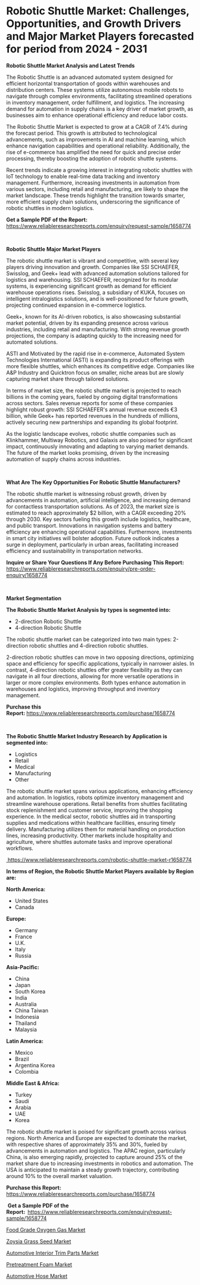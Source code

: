 <p><h1>Robotic Shuttle Market: Challenges, Opportunities, and Growth Drivers and Major Market Players forecasted for period from 2024 - 2031</h1></p><p><strong>Robotic Shuttle Market Analysis and Latest Trends</strong></p>
<p><p>The Robotic Shuttle is an advanced automated system designed for efficient horizontal transportation of goods within warehouses and distribution centers. These systems utilize autonomous mobile robots to navigate through complex environments, facilitating streamlined operations in inventory management, order fulfillment, and logistics. The increasing demand for automation in supply chains is a key driver of market growth, as businesses aim to enhance operational efficiency and reduce labor costs.</p><p>The Robotic Shuttle Market is expected to grow at a CAGR of 7.4% during the forecast period. This growth is attributed to technological advancements, such as improvements in AI and machine learning, which enhance navigation capabilities and operational reliability. Additionally, the rise of e-commerce has amplified the need for quick and precise order processing, thereby boosting the adoption of robotic shuttle systems.</p><p>Recent trends indicate a growing interest in integrating robotic shuttles with IoT technology to enable real-time data tracking and inventory management. Furthermore, increasing investments in automation from various sectors, including retail and manufacturing, are likely to shape the market landscape. These trends highlight the transition towards smarter, more efficient supply chain solutions, underscoring the significance of robotic shuttles in modern logistics.</p></p>
<p><strong>Get a Sample PDF of the Report:&nbsp;</strong> <a href="https://www.reliableresearchreports.com/enquiry/request-sample/1658774?utm_campaign=16&utm_medium=2&utm_source=Github&utm_content=ia&utm_term=09122024&utm_id=robotic-shuttle">https://www.reliableresearchreports.com/enquiry/request-sample/1658774</a></p>
<p>&nbsp;</p>
<p><strong>Robotic Shuttle Major Market Players</strong></p>
<p><p>The robotic shuttle market is vibrant and competitive, with several key players driving innovation and growth. Companies like SSI SCHAEFER, Swisslog, and Geek+ lead with advanced automation solutions tailored for logistics and warehousing. SSI SCHAEFER, recognized for its modular systems, is experiencing significant growth as demand for efficient warehouse operations rises. Swisslog, a subsidiary of KUKA, focuses on intelligent intralogistics solutions, and is well-positioned for future growth, projecting continued expansion in e-commerce logistics.</p><p>Geek+, known for its AI-driven robotics, is also showcasing substantial market potential, driven by its expanding presence across various industries, including retail and manufacturing. With strong revenue growth projections, the company is adapting quickly to the increasing need for automated solutions.</p><p>ASTI and Motivated by the rapid rise in e-commerce, Automated System Technologies International (ASTI) is expanding its product offerings with more flexible shuttles, which enhances its competitive edge. Companies like A&P Industry and Quicktron focus on smaller, niche areas but are slowly capturing market share through tailored solutions.</p><p>In terms of market size, the robotic shuttle market is projected to reach billions in the coming years, fueled by ongoing digital transformations across sectors. Sales revenue reports for some of these companies highlight robust growth: SSI SCHAEFER's annual revenue exceeds €3 billion, while Geek+ has reported revenues in the hundreds of millions, actively securing new partnerships and expanding its global footprint.</p><p>As the logistic landscape evolves, robotic shuttle companies such as Klinkhammer, Multiway Robotics, and Galaxis are also poised for significant impact, continuously innovating and adapting to varying market demands. The future of the market looks promising, driven by the increasing automation of supply chains across industries.</p></p>
<p>&nbsp;</p>
<p><strong>What Are The Key Opportunities For Robotic Shuttle Manufacturers?</strong></p>
<p><p>The robotic shuttle market is witnessing robust growth, driven by advancements in automation, artificial intelligence, and increasing demand for contactless transportation solutions. As of 2023, the market size is estimated to reach approximately $2 billion, with a CAGR exceeding 20% through 2030. Key sectors fueling this growth include logistics, healthcare, and public transport. Innovations in navigation systems and battery efficiency are enhancing operational capabilities. Furthermore, investments in smart city initiatives will bolster adoption. Future outlook indicates a surge in deployment, particularly in urban areas, facilitating increased efficiency and sustainability in transportation networks.</p></p>
<p><strong>Inquire or Share Your Questions If Any Before Purchasing This Report:</strong> <a href="https://www.reliableresearchreports.com/enquiry/pre-order-enquiry/1658774?utm_campaign=16&utm_medium=2&utm_source=Github&utm_content=ia&utm_term=09122024&utm_id=robotic-shuttle">https://www.reliableresearchreports.com/enquiry/pre-order-enquiry/1658774</a></p>
<p>&nbsp;</p>
<p><strong>Market Segmentation</strong></p>
<p><strong>The Robotic Shuttle Market Analysis by types is segmented into:</strong></p>
<p><ul><li>2-direction Robotic Shuttle</li><li>4-direction Robotic Shuttle</li></ul></p>
<p><p>The robotic shuttle market can be categorized into two main types: 2-direction robotic shuttles and 4-direction robotic shuttles. </p><p>2-direction robotic shuttles can move in two opposing directions, optimizing space and efficiency for specific applications, typically in narrower aisles. In contrast, 4-direction robotic shuttles offer greater flexibility as they can navigate in all four directions, allowing for more versatile operations in larger or more complex environments. Both types enhance automation in warehouses and logistics, improving throughput and inventory management.</p></p>
<p><strong>Purchase this Report:&nbsp;</strong><a href="https://www.reliableresearchreports.com/purchase/1658774?utm_campaign=16&utm_medium=2&utm_source=Github&utm_content=ia&utm_term=09122024&utm_id=robotic-shuttle">https://www.reliableresearchreports.com/purchase/1658774</a></p>
<p>&nbsp;</p>
<p><strong>The Robotic Shuttle Market Industry Research by Application is segmented into:</strong></p>
<p><ul><li>Logistics</li><li>Retail</li><li>Medical</li><li>Manufacturing</li><li>Other</li></ul></p>
<p><p>The robotic shuttle market spans various applications, enhancing efficiency and automation. In logistics, robots optimize inventory management and streamline warehouse operations. Retail benefits from shuttles facilitating stock replenishment and customer service, improving the shopping experience. In the medical sector, robotic shuttles aid in transporting supplies and medications within healthcare facilities, ensuring timely delivery. Manufacturing utilizes them for material handling on production lines, increasing productivity. Other markets include hospitality and agriculture, where shuttles automate tasks and improve operational workflows.</p></p>
<p><a href="https://www.reliableresearchreports.com/robotic-shuttle-market-r1658774?utm_campaign=16&utm_medium=2&utm_source=Github&utm_content=ia&utm_term=09122024&utm_id=robotic-shuttle">&nbsp;https://www.reliableresearchreports.com/robotic-shuttle-market-r1658774</a></p>
<p><strong>In terms of Region, the Robotic Shuttle Market Players available by Region are:</strong></p>
<p>
    <p> <strong> North America: </strong>
        <ul>
            <li>United States</li>
            <li>Canada</li>
        </ul>
        </p> 
    <p> <strong> Europe: </strong>
        <ul>
            <li>Germany</li>
            <li>France</li>
            <li>U.K.</li>
            <li>Italy</li>
            <li>Russia</li>
        </ul>
        </p> 
    <p> <strong> Asia-Pacific: </strong>
        <ul>
            <li>China</li>
            <li>Japan</li>
            <li>South Korea</li>
            <li>India</li>
            <li>Australia</li>
            <li>China Taiwan</li>
            <li>Indonesia</li>
            <li>Thailand</li>
            <li>Malaysia</li>
        </ul>
        </p> 
    <p> <strong> Latin America: </strong>
        <ul>
            <li>Mexico</li>
            <li>Brazil</li>
            <li>Argentina Korea</li>
            <li>Colombia</li>
        </ul>
        </p> 
    <p> <strong> Middle East & Africa: </strong>
        <ul>
            <li>Turkey</li>
            <li>Saudi</li>
            <li>Arabia</li>
            <li>UAE</li>
            <li>Korea</li>
        </ul>
    </p>
    </p>
<p><p>The robotic shuttle market is poised for significant growth across various regions. North America and Europe are expected to dominate the market, with respective shares of approximately 35% and 30%, fueled by advancements in automation and logistics. The APAC region, particularly China, is also emerging rapidly, projected to capture around 25% of the market share due to increasing investments in robotics and automation. The USA is anticipated to maintain a steady growth trajectory, contributing around 10% to the overall market valuation.</p></p>
<p><strong>Purchase this Report: </strong><a href="https://www.reliableresearchreports.com/purchase/1658774?utm_campaign=16&utm_medium=2&utm_source=Github&utm_content=ia&utm_term=09122024&utm_id=robotic-shuttle">https://www.reliableresearchreports.com/purchase/1658774</a></p>
<p>&nbsp;<strong>Get a Sample PDF of the Report:&nbsp;&nbsp;</strong><a href="https://www.reliableresearchreports.com/enquiry/request-sample/1658774?utm_campaign=16&utm_medium=2&utm_source=Github&utm_content=ia&utm_term=09122024&utm_id=robotic-shuttle">https://www.reliableresearchreports.com/enquiry/request-sample/1658774</a></p>
<p><strong></strong></p>
<p><p><a href="https://github.com/JosephineMcguire65/Market-Research-Report-List-1/blob/main/food-grade-oxygen-gas-market.md?utm_campaign=16&utm_medium=2&utm_source=Github&utm_content=ia&utm_term=09122024&utm_id=robotic-shuttle">Food Grade Oxygen Gas Market</a></p><p><a href="https://www.linkedin.com/pulse/zoysia-grass-seed-market-analysis-size-dynamics-expected-q2n1e?utm_campaign=16&utm_medium=2&utm_source=Github&utm_content=ia&utm_term=09122024&utm_id=robotic-shuttle">Zoysia Grass Seed Market</a></p><p><a href="https://www.linkedin.com/pulse/automotive-interior-trim-parts-market-analysis-comprehensive-2a1be?utm_campaign=16&utm_medium=2&utm_source=Github&utm_content=ia&utm_term=09122024&utm_id=robotic-shuttle">Automotive Interior Trim Parts Market</a></p><p><a href="https://github.com/YashRP12/Market-Research-Report-List-6/blob/main/pretreatment-foam-market.md?utm_campaign=16&utm_medium=2&utm_source=Github&utm_content=ia&utm_term=09122024&utm_id=robotic-shuttle">Pretreatment Foam Market</a></p><p><a href="https://www.linkedin.com/pulse/th-score-market-0ptye?utm_campaign=16&utm_medium=2&utm_source=Github&utm_content=ia&utm_term=09122024&utm_id=robotic-shuttle">Automotive Hose Market</a></p></p>